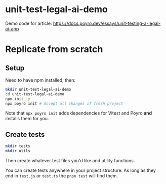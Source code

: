 # unit-test-legal-ai-demo
Demo code for article: https://docs.poyro.dev/essays/unit-testing-a-legal-ai-app

# Replicate from scratch

## Setup

Need to have npm installed, then:

```bash
mkdir unit-test-legal-ai-demo
cd unit-test-legal-ai-demo
npm init -y
npx poyro init # Accept all changes if fresh project
```

Note that `npx poyro init` adds dependencies for Vitest and Poyro **and** installs them for you.

## Create tests

```bash
mkdir tests
mkdir utils
```

Then create whatever test files you'd like and utility functions.

You can create tests anywhere in your project structure. As long as they end in `test.js` or `test.ts` the `pnpn test` will find them.